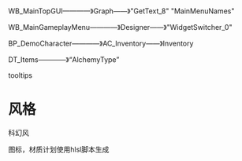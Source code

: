 WB_MainTopGUI————》Graph——》"GetText_8" "MainMenuNames"

WB_MainGameplayMenu————》Designer——》"WidgetSwitcher_0"

BP_DemoCharacter————》AC_Inventory——》Inventory

DT_Items————》“AlchemyType”


tooltips

# 风格

科幻风


图标，材质计划使用hlsl脚本生成






























